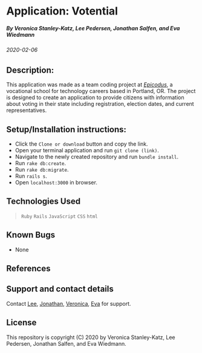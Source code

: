 # Application: **Votential**

##### By Veronica Stanley-Katz, Lee Pedersen, Jonathan Salfen, and Eva Wiedmann

###### _2020-02-06_

## Description:
This application was made as a team coding project at _[Epicodus](http://www.epicodus.com)_, a vocational school for technology careers based in Portland, OR. The project is designed to create an application to provide citizens with information about voting in their state including registration, election dates, and current representatives.

## Setup/Installation instructions:
* Click the `Clone or download` button and copy the link.
* Open your terminal application and run `git clone (link)`.
* Navigate to the newly created repository and run `bundle install`.
* Run `rake db:create`.
* Run `rake db:migrate`.
* Run `rails s`.
* Open `localhost:3000` in browser.


## Technologies Used
> `Ruby`
> `Rails`
> `JavaScript`
> `CSS`
> `html`

## Known Bugs
* None

## References

## Support and contact details
Contact [Lee](https://github.com/LeePedersen), [Jonathan](https://github.com/jonathansalfen), [Veronica](https://github.com/vstankatz), [Eva](https://github.com/evawiedmann) for support.

## License
This repository is copyright (C) 2020 by Veronica Stanley-Katz, Lee Pedersen, Jonathan Salfen, and Eva Wiedmann.
